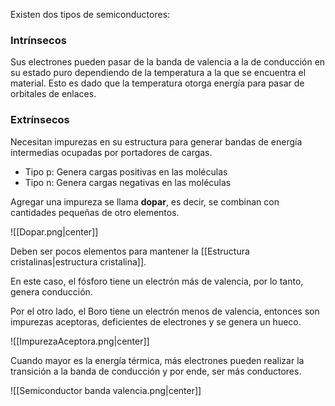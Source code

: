 
Existen dos tipos de semiconductores: 

### Intrínsecos 

Sus electrones pueden pasar de la banda de valencia a la de conducción en su estado puro dependiendo de la temperatura a la que se encuentra el material. Esto es dado que la temperatura otorga energía para pasar de orbitales de enlaces.

### Extrínsecos

Necesitan impurezas en su estructura para generar bandas de energía intermedias ocupadas por portadores de cargas. 

- Tipo p: Genera cargas positivas en las moléculas
- Tipo n: Genera cargas negativas en las moléculas

Agregar una impureza se llama **dopar**, es decir, se combinan con cantidades pequeñas de otro elementos. 

![[Dopar.png|center]]

Deben ser pocos elementos para mantener la [[Estructura cristalinas|estructura cristalina]]. 

En este caso, el fósforo tiene un electrón más de valencia, por lo tanto, genera conducción. 

Por el otro lado, el Boro tiene un electrón menos de valencia, entonces son impurezas aceptoras, deficientes de electrones y se genera un hueco. 

![[ImpurezaAceptora.png|center]]

Cuando mayor es la energía térmica, más electrones pueden realizar la transición a la banda de conducción y por ende, ser más conductores.

![[Semiconductor banda valencia.png|center]]